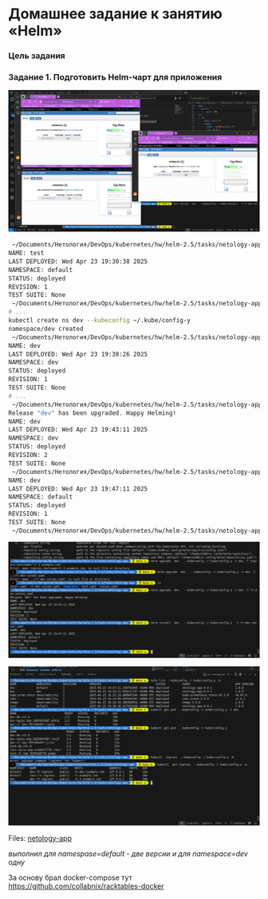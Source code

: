 # Домашнее задание к занятию «Helm»

### Цель задания


### Задание 1. Подготовить Helm-чарт для приложения




![alt text](image.png)

```bash
 ~/Documents/Нетология/DevOps/kubernetes/hw/helm-2.5/tasks/netology-app   main ±  helm install test . --kubeconfig ~/.kube/config-y
NAME: test
LAST DEPLOYED: Wed Apr 23 19:30:38 2025
NAMESPACE: default
STATUS: deployed
REVISION: 1
TEST SUITE: None
 ~/Documents/Нетология/DevOps/kubernetes/hw/helm-2.5/tasks/netology-app   main ±  
# ... 
kubectl create ns dev --kubeconfig ~/.kube/config-y 
namespace/dev created
 ~/Documents/Нетология/DevOps/kubernetes/hw/helm-2.5/tasks/netology-app   main ±  helm install dev . --kubeconfig ~/.kube/config-y -n dev
NAME: dev
LAST DEPLOYED: Wed Apr 23 19:38:26 2025
NAMESPACE: dev
STATUS: deployed
REVISION: 1
TEST SUITE: None
# ...
 ~/Documents/Нетология/DevOps/kubernetes/hw/helm-2.5/tasks/netology-app   main ±  helm upgrade  dev . --kubeconfig ~/.kube/config-y -n dev -f rt-dev-values.yaml 
Release "dev" has been upgraded. Happy Helming!
NAME: dev
LAST DEPLOYED: Wed Apr 23 19:43:11 2025
NAMESPACE: dev
STATUS: deployed
REVISION: 2
TEST SUITE: None
 ~/Documents/Нетология/DevOps/kubernetes/hw/helm-2.5/tasks/netology-app   main ±  helm install  dev . --kubeconfig ~/.kube/config-y  -f rt-dev-values.yaml   
NAME: dev
LAST DEPLOYED: Wed Apr 23 19:47:11 2025
NAMESPACE: default
STATUS: deployed
REVISION: 1
TEST SUITE: None
 ~/Documents/Нетология/DevOps/kubernetes/hw/helm-2.5/tasks/netology-app   main ±  
 ```
![alt text](image-1.png)

![alt text](image-2.png)

Files: [netology-app](./tasks/netology-app/)

_выполнил для namespase=default - две версии и для namespace=dev одну_

За основу брал docker-compose тут https://github.com/collabnix/racktables-docker
